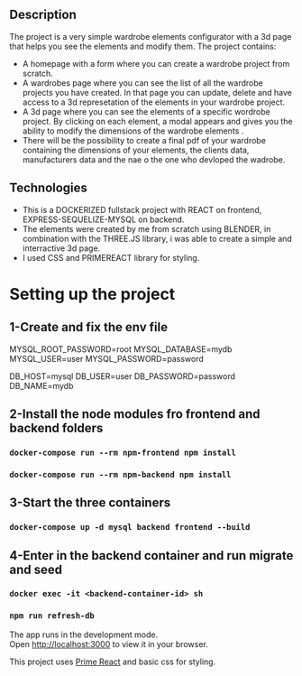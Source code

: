 ## Description

The project is a very simple wardrobe elements configurator with a 3d page that helps you see the elements and modify them. The project contains:

- A homepage with a form where you can create a wardrobe project from scratch.
- A wardrobes page where you can see the list of all the wardrobe projects you have created. In that page you can update, delete and have access to a 3d represetation of the elements in your wardrobe project.
- A 3d page where you can see the elements of a specific wordrobe project. By clicking on each element, a modal appears and gives you the ability to modify the dimensions of the wardrobe elements .
- There will be the possibility to create a final pdf of your wardrobe containing the dimensions of your elements, the clients data, manufacturers data and the nae o the one who devloped the wadrobe.

## Technologies

- This is a DOCKERIZED fullstack project with REACT on frontend, EXPRESS-SEQUELIZE-MYSQL on backend.
- The elements were created by me from scratch using BLENDER, in combination with the THREE.JS library, i was able to create a simple and interractive 3d page.
- I used CSS and PRIMEREACT library for styling.

# Setting up the project

## 1-Create and fix the env file

MYSQL_ROOT_PASSWORD=root
MYSQL_DATABASE=mydb
MYSQL_USER=user
MYSQL_PASSWORD=password

DB_HOST=mysql
DB_USER=user
DB_PASSWORD=password
DB_NAME=mydb

## 2-Install the node modules fro frontend and backend folders

### `docker-compose run --rm npm-frontend npm install`

### `docker-compose run --rm npm-backend npm install`

## 3-Start the three containers

### `docker-compose up -d mysql backend frontend --build`

## 4-Enter in the backend container and run migrate and seed

### `docker exec -it <backend-container-id> sh`

### `npm run refresh-db`

The app runs in the development mode.\
Open [http://localhost:3000](http://localhost:3000) to view it in your browser.

This project uses [Prime React](https://primereact.org/) and basic css for styling.
